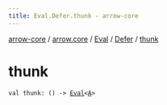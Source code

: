 ```yaml
---
title: Eval.Defer.thunk - arrow-core
---
```


[arrow-core](../../../index.html) / [arrow.core](../../index.html) / [Eval](../index.html) / [Defer](index.html) / [thunk](./thunk.html)

# thunk

`val thunk: () -> `[`Eval`](../index.html)`<`[`A`](index.html#A)`>`